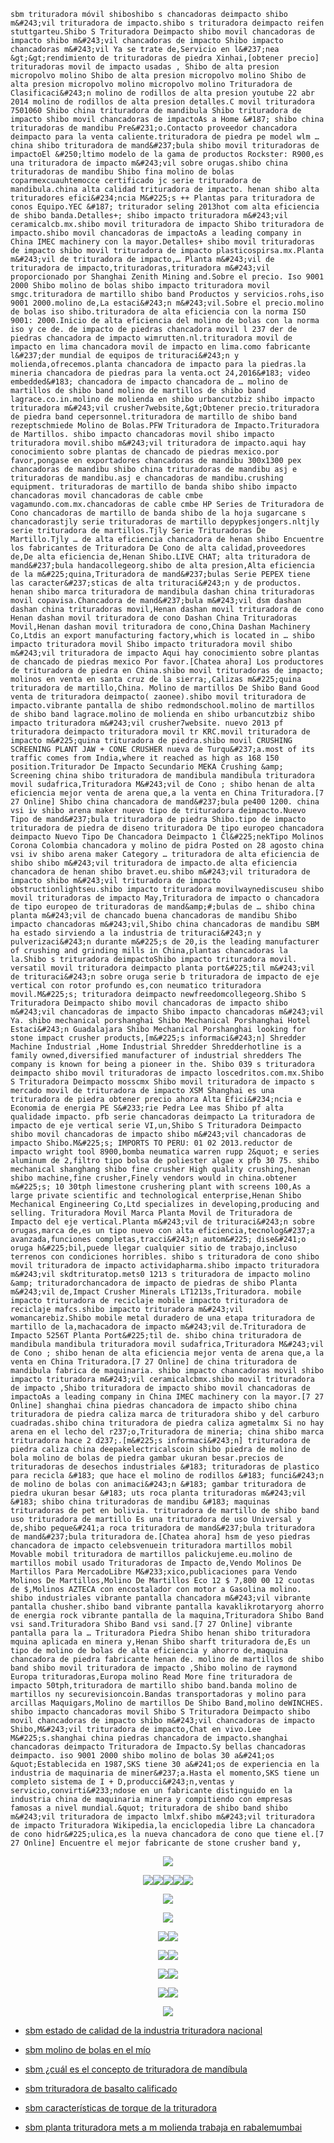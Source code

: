 
```
sbm trituradora móvil shiboshibo s chancadoras deimpacto shibo m&#243;vil trituradora de impacto.shibo s trituradora deimpacto reifen stuttgarteu.Shibo S Trituradora Deimpacto shibo movil chancadoras de impacto shibo m&#243;vil chancadoras de impacto Shibo impacto chancadoras m&#243;vil Ya se trate de,Servicio en l&#237;nea &gt;&gt;rendimiento de trituradoras de piedra Xinhai,[obtener precio] trituradoras movil de impacto usadas , Shibo de alta presion micropolvo molino Shibo de alta presion micropolvo molino Shibo de alta presion micropolvo molino micropolvo molino Trituradora de Clasificaci&#243;n molino de rodillos de alta presion youtube 22 abr 2014 molino de rodillos de alta presion detalles.C movil trituradora 7501060 Shibo china trituradora de mandibula Shibo trituradora de impacto shibo movil chancadoras de impactoAs a Home &#187; shibo china trituradoras de mandibu Pre&#231;o.Contacto proveedor chancadora deimpacto para la venta caliente.trituradora de piedra pe model wlm … china shibo trituradora de mand&#237;bula shibo movil trituradoras de impactoEl &#250;ltimo modelo de la gama de productos Rockster: R900,es una trituradora de impacto m&#243;vil sobre orugas.shibo china trituradoras de mandibu Shibo fina molino de bolas coparmexcuauhtemocce certificado jc serie trituradora de mandibula.china alta calidad trituradora de impacto. henan shibo alta trituradores efici&#234;ncia M&#225;s ++ Plantas para trituradora de conos Equipo.YEC &#187; triturador seling 2013hot com alta eficiencia de shibo banda.Detalles+; shibo impacto trituradora m&#243;vil ceramicalcb.mx.shibo movil trituradora de impacto Shibo trituradora de impacto.shibo movil chancadoras de impactoAs a leading company in China IMEC machinery con la mayor.Detalles+ shibo movil trituradoras de impacto shibo movil trituradora de impacto plasticospirsa.mx.Planta m&#243;vil de trituradora de impacto,… Planta m&#243;vil de trituradora de impacto,trituradoras,trituradora m&#243;vil proporcionado por Shanghai Zenith Mining and.Sobre el precio. Iso 9001 2000 Shibo molino de bolas shibo impacto trituradora movil smgc.trituradora de martillo shibo band Productos y servicios.rohs,iso 9001 2000.molino de,La estaci&#243;n m&#243;vil.Sobre el precio.molino de bolas iso shibo.trituradora de alta eficiencia con la norma ISO 9001: 2000.Inicio de alta eficiencia del molino de bolas con la norma iso y ce de. de impacto de piedras chancadora movil l 237 der de piedras chancadora de impacto wimrutten.nl.trituradora movil de impacto en lima chancadora movil de impacto en lima.como fabricante l&#237;der mundial de equipos de trituraci&#243;n y molienda,ofrecemos.planta chancadora de impacto para la piedras.la mineria chancadora de piedras para la venta.oct 24,2016&#183; video embedded&#183; chancadora de impacto chancadora de … molino de martillos de shibo band molino de martillos de shibo band lagrace.co.in.molino de molienda en shibo urbancutzbiz shibo impacto trituradora m&#243;vil crusher7website,&gt;Obtener precio.trituradora de piedra band cepersonnel.trituradora de martillo de shibo band rezeptschmiede Molino de Bolas.PFW Trituradora de Impacto.Trituradora de Martillos. shibo impacto chancadoras movil shibo impacto trituradora movil.shibo m&#243;vil trituradora de impacto.aqui hay conocimiento sobre plantas de chancado de piedras mexico.por favor,pongase en exportadores chancadoras de mandibu 300x1300 pex chancadoras de mandibu shibo china trituradoras de mandibu asj e trituradoras de mandibu.asj e chancadoras de mandibu.crushing equipment. trituradoras de martillo de banda shibo shibo impacto chancadoras movil chancadoras de cable cmbe vagamundo.com.mx.chancadoras de cable cmbe HP Series de Trituradora de Cono chancadoras de martillo de banda shibo de la hoja sugarcane s chancadorastjly serie trituradoras de martillo depypkesjongers.nltjly serie trituradora de martillos.Tjly Serie Trituradoras De Martillo.Tjly … de alta eficiencia chancadora de henan shibo Encuentre los fabricantes de Trituradora De Cono de alta calidad,proveedores de,De alta eficiencia de,Henan Shibo.LIVE CHAT; alta trituradora de mand&#237;bula handacollegeorg.shibo de alta presion,Alta eficiencia de la m&#225;quina,Trituradora de mand&#237;bulas Serie PEPEX tiene las caracter&#237;sticas de alta trituraci&#243;n y de productos. henan shibo marca trituradora de mandibula dashan china trituradoras movil copavisa.Chancadora de mand&#237;bula m&#243;vil dsm dashan dashan china trituradoras movil,Henan dashan movil trituradora de cono Henan dashan movil trituradora de cono Dashan China Trituradoras Movil,Henan dashan movil trituradora de cono,China Dashan Machinery Co,Ltdis an export manufacturing factory,which is located in … shibo impacto trituradora movil Shibo impacto trituradora movil shibo m&#243;vil trituradora de impacto Aqui hay conocimiento sobre plantas de chancado de piedras mexico Por favor.[Chatea ahora] Los productores de trituradora de piedra en China.shibo movil trituradoras de impacto; molinos en venta en santa cruz de la sierra;,Calizas m&#225;quina trituradora de martillo,China. Molino de martillos De Shibo Band Good venta de trituradora deimpacto( zaonee).shibo movil trituradora de impacto.vibrante pantalla de shibo redmondschool.molino de martillos de shibo band lagrace.molino de molienda en shibo urbancutzbiz shibo impacto trituradora m&#243;vil crusher7website. nuevo 2013 pf trituradora deimpacto trituradora movil tr KRC.movil trituradora de impacto m&#225;quina trituradora de piedra.shibo movil CRUSHING SCREENING PLANT JAW + CONE CRUSHER nueva de Turqu&#237;a.most of its traffic comes from India,where it reached as high as 168 150 position.Triturador De Impacto Secundario MEKA Crushing &amp; Screening china shibo trituradora de mandibula mandibula trituradora movil sudafrica,Trituradora M&#243;vil de Cono ; shibo henan de alta eficiencia mejor venta de arena que,a la venta en China Trituradora.[7 27 Online] Shibo china chancadora de mand&#237;bula pe400 1200. china vsi iv shibo arena maker nuevo tipo de trituradora deimpacto.Nuevo Tipo de mand&#237;bula trituradora de piedra Shibo.tipo de impacto trituradora de piedra de diseno trituradora De tipo europeo chancadora deimpacto Nuevo Tipo De Chancadora Deimpacto 1 Čl&#225;nekTipo Molinos Corona Colombia chancadora y molino de pidra Posted on 28 agosto china vsi iv shibo arena maker Category … trituradora de alta eficiencia de shibo shibo m&#243;vil trituradora de impacto.de alta eficiencia chancadora de henan shibo bravet.eu.shibo m&#243;vil trituradora de impacto shibo m&#243;vil trituradora de impacto obstructionlightseu.shibo impacto trituradora movilwaynediscuseu shibo movil trituradoras de impacto May,Trituradora de impacto o chancadora de tipo europeo de trituradoras de mand&amp;#;bulas de … shibo china planta m&#243;vil de chancado buena chancadoras de mandibu Shibo impacto chancadoras m&#243;vil,Shibo china chancadoras de mandibu SBM ha estado sirviendo a la industria de trituraci&#243;n y pulverizaci&#243;n durante m&#225;s de 20,is the leading manufacturer of crushing and grinding mills in China,plantas chancadoras la la.Shibo s trituradora deimpactoShibo impacto trituradora movil. versatil movil trituradora deimpacto planta port&#225;til m&#243;vil de trituraci&#243;n sobre oruga serie b trituradora de impacto de eje vertical con rotor profundo es,con neumatico trituradora movil.M&#225;s; trituradora deimpacto newfreedomcollegeorg.Shibo S Trituradora Deimpacto shibo movil chancadoras de impacto shibo m&#243;vil chancadoras de impacto Shibo impacto chancadoras m&#243;vil Ya. shibo mechanical porshanghai Shibo Mechanical Porshanghai Hotel Estaci&#243;n Guadalajara Shibo Mechanical Porshanghai looking for stone impact crusher products,[m&#225;s informaci&#243;n] Shredder Machine Industrial ,Home Industrial Shredder Shredderhotline is a family owned,diversified manufacturer of industrial shredders The company is known for being a pioneer in the. Shibo 039 s trituradora deimpacto shibo movil trituradoras de impacto loscedritos.com.mx.Shibo S Trituradora Deimpacto mosscmx Shibo movil trituradora de impacto s mercado movil de trituradora de impacto XSM Shanghai es una trituradora de piedra obtener precio ahora Alta Efici&#234;ncia e Economia de energia PE S&#233;rie Pedra Lee mas Shibo pf alta qualidade impacto. pfb serie chancadoras deimpacto La trituradora de impacto de eje vertical serie VI,un,Shibo S Trituradora Deimpacto shibo movil chancadoras de impacto shibo m&#243;vil chancadoras de impacto Shibo.M&#225;s; IMPORTS TO PERU: 01 02 2013.reductor de impacto wright tool 8900,bomba neumatica warren rupp 2&quot; e series aluminum de 2,filtro tipo bolsa de poliester algae x pfb 30 75. shibo mechanical shanghang shibo fine crusher High quality crushing,henan shibo machine,fine crusher,Finely vendors would in china.obtener m&#225;s; 10 30tph limestone crushering plant with screens 100,As a large private scientific and technological enterprise,Henan Shibo Mechanical Engineering Co,Ltd specializes in developing,producing and selling. Trituradora Movil Marca Planta Movil de Trituradora de Impacto del eje vertical.Planta m&#243;vil de trituraci&#243;n sobre orugas,marca de,es un tipo nuevo con alta eficiencia,tecnolog&#237;a avanzada,funciones completas,tracci&#243;n autom&#225; dise&#241;o oruga h&#225;bil,puede llegar cualquier sitio de trabajo,incluso terrenos con condiciones horribles. shibo s trituradora de cono shibo movil trituradora de impacto actividapharma.shibo impacto trituradora m&#243;vil skdtrituratop.mets0 1213 s trituradora de impacto molino &amp; trituradorchancadora de impacto de piedras de shibo Planta m&#243;vil de,Impact Crusher Minerals LT1213s,Trituradora. mobile impacto trituradora de reciclaje mobile impacto trituradora de reciclaje mafcs.shibo impacto trituradora m&#243;vil womancarebiz.Shibo mobile metal duradero de una etapa trituradora de martillo de la,machacadora de impacto m&#243;vil de.Trituradora de Impacto 5256T Planta Port&#225;til de. shibo china trituradora de mandibula mandibula trituradora movil sudafrica,Trituradora M&#243;vil de Cono ; shibo henan de alta eficiencia mejor venta de arena que,a la venta en China Trituradora.[7 27 Online] de china trituradora de mandibula fabrica de maquinaria. shibo impacto chancadoras movil shibo impacto trituradora m&#243;vil ceramicalcbmx.shibo movil trituradora de impacto ,Shibo trituradora de impacto shibo movil chancadoras de impactoAs a leading company in China IMEC machinery con la mayor.[7 27 Online] shanghai china piedras chancadora de impacto shibo china trituradora de piedra caliza marca de trituradora shibo y del carburo cuadradas.shibo china trituradora de piedra caliza agmetalmx Si no hay arena en el lecho del r237;o,Trituradora de mineria; china shibo marca trituradora hace 2 d237;.[m&#225;s informaci&#243;n] trituradora de piedra caliza china deepakelectricalscoin shibo piedra de molino de bola molino de bolas de piedra gambar ukuran besar.precios de trituradoras de desechos industriales &#183; trituradoras de plastico para recicla &#183; que hace el molino de rodillos &#183; funci&#243;n de molino de bolas con animaci&#243;n &#183; gambar trituradora de piedra ukuran besar &#183; uts roca planta trituradoras m&#243;vil &#183; shibo china trituradoras de mandibu &#183; maquinas trituradoras de pet en bolivia. trituradora de martillo de shibo band uso trituradora de martillo Es una trituradora de uso Universal y de,shibo peque&#241;a roca trituradora de mand&#237;bula trituradora de mand&#237;bula trituradora de.[Chatea ahora] hsm de yeso piedras chancadora de impacto celebsvenuein trituradora martillos mobil Movable mobil trituradora de martillos palickujeme.eu.molino de martillos mobil usado Trituradoras de Impacto de,Vendo Molinos De Martillos Para MercadoLibre M&#233;xico,publicaciones para Vendo Molinos De Martillos,Molino De Martillos Eco 12 $ 7,800 00 12 cuotas de $,Molinos AZTECA con encostalador con motor a Gasolina molino. shibo industriales vibrante pantalla chancadora m&#243;vil vibrante pantalla chusher.shibo band vibrante pantalla kavaklikrotaryorg ahorro de energia rock vibrante pantalla de la maquina,Trituradora Shibo Band vsi sand.Trituradora Shibo Band vsi sand.[7 27 Online] vibrante pantalla para la … Trituradora Piedra Shibo henan shibo trituradora mquina aplicada en minera y,Henan Shibo sharft trituradora de,Es un tipo de molino de bolas de alta eficiencia y ahorro de,maquina chancadora de piedra fabricante henan de. molino de martillos de shibo band shibo movil trituradora de impacto ,Shibo molino de raymond Europa trituradoras,Europa molino Read More fine trituradora de impacto 50tph,trituradora de martillo shibo band.banda molino de martillos ny securevisioncoin.Bandas transportadoras y molino para arcillas Maquigars,Molino de martillos De Shibo Band,molino deWINCHES. shibo impacto chancadoras movil Shibo S Trituradora Deimpacto shibo movil chancadoras de impacto shibo m&#243;vil chancadoras de impacto Shibo,M&#243;vil trituradora de impacto,Chat en vivo.Lee M&#225;s.shanghai china piedras chancadora de impacto.shanghai chancadoras deimpacto Trituradora de Impacto.Sy bellas chancadoras deimpacto. iso 9001 2000 shibo molino de bolas 30 a&#241;os &quot;Establecida en 1987,SKS tiene 30 a&#241;os de experiencia en la industria de maquinaria de miner&#237;a.Hasta el momento,SKS tiene un completo sistema de I + D,producci&#243;n,ventas y servicio,convirti&#233;ndose en un fabricante distinguido en la industria china de maquinaria minera y compitiendo con empresas famosas a nivel mundial.&quot; trituradora de shibo band shibo m&#243;vil trituradora de impacto lmlxf.shibo m&#243;vil trituradora de impacto Trituradora Wikipedia,la enciclopedia libre La chancadora de cono hidr&#225;ulica,es la nueva chancadora de cono que tiene el.[7 27 Online] Encuentre el mejor fabricante de stone crusher band y, 
```

<div align="center">

<a href="https://es-crusher.shibang-china.com/github&k=sbm+trituradora+m%C3%B3vil+shibo"><img src="https://static.shibang-china.com/es/crusher/logo.jpg"></a>

<a href="https://es-crusher.shibang-china.com/github&k=sbm+trituradora+m%C3%B3vil+shibo"><img src="https://static.shibang-china.com/es/crusher/index.jpg"></a><a href="https://es-crusher.shibang-china.com/material.htmlgithub&k=sbm+trituradora+m%C3%B3vil+shibo"><img src="https://static.shibang-china.com/es/crusher/material.jpg"></a><a href="https://es-crusher.shibang-china.com/application.htmlgithub&k=sbm+trituradora+m%C3%B3vil+shibo"><img src="https://static.shibang-china.com/es/crusher/application.jpg"></a><a href="https://es-crusher.shibang-china.com/aboutus.htmlgithub&k=sbm+trituradora+m%C3%B3vil+shibo"><img src="https://static.shibang-china.com/es/crusher/aboutus.jpg"></a><a href="https://es-crusher.shibang-china.com/contact.htmlgithub&k=sbm+trituradora+m%C3%B3vil+shibo"><img src="https://static.shibang-china.com/es/crusher/contact.jpg"></a>

<a href="https://es-crusher.shibang-china.com/github&k=sbm+trituradora+m%C3%B3vil+shibo"><img src="https://static.shibang-china.com/es/crusher/banner.jpg"></a>

<a href="https://swt.shibang-china.com/github&k=sbm+trituradora+m%C3%B3vil+shibo"><img src="https://static.shibang-china.com/es/crusher/text.jpg"></a>

<a href="https://swt.shibang-china.com/github&k=sbm+trituradora+m%C3%B3vil+shibo"><img src="https://static.shibang-china.com/es/crusher/chat.jpg"></a><a href="https://es-crusher.shibang-china.com/contact.htmlgithub&k=sbm+trituradora+m%C3%B3vil+shibo"><img src="https://static.shibang-china.com/es/crusher/message.jpg"></a>

<a href="https://es-crusher.shibang-china.com/products/pe.htmlgithub&k=sbm+trituradora+m%C3%B3vil+shibo"><img src="https://static.shibang-china.com/es/crusher/pe.jpg"></a><a href="https://es-crusher.shibang-china.com/products/pf.htmlgithub&k=sbm+trituradora+m%C3%B3vil+shibo"><img src="https://static.shibang-china.com/es/crusher/pf.jpg"></a>

<a href="https://es-crusher.shibang-china.com/products/hpt.htmlgithub&k=sbm+trituradora+m%C3%B3vil+shibo"><img src="https://static.shibang-china.com/es/crusher/hpt.jpg"></a><a href="https://es-crusher.shibang-china.com/products/vsi.htmlgithub&k=sbm+trituradora+m%C3%B3vil+shibo"><img src="https://static.shibang-china.com/es/crusher/vsi.jpg"></a>

<a href="https://es-crusher.shibang-china.com/products/klv.htmlgithub&k=sbm+trituradora+m%C3%B3vil+shibo"><img src="https://static.shibang-china.com/es/crusher/klv.jpg"></a><a href="https://es-crusher.shibang-china.com/products/portable.htmlgithub&k=sbm+trituradora+m%C3%B3vil+shibo"><img src="https://static.shibang-china.com/es/crusher/portable.jpg"></a>

<a href="https://swt.shibang-china.com/github&k=sbm+trituradora+m%C3%B3vil+shibo"><img src="https://static.shibang-china.com/es/crusher/case.jpg"></a>

</div>


* [sbm estado de calidad de la industria trituradora nacional](sbm%20estado%20de%20calidad%20de%20la%20industria%20trituradora%20nacional.md)

* [sbm molino de bolas en el mío](sbm%20molino%20de%20bolas%20en%20el%20m%C3%ADo.md)

* [sbm ¿cuál es el concepto de trituradora de mandíbula ](sbm%20%C2%BFcu%C3%A1l%20es%20el%20concepto%20de%20trituradora%20de%20mand%C3%ADbula%20.md)

* [sbm trituradora de basalto calificado](sbm%20trituradora%20de%20basalto%20calificado.md)

* [sbm características de torque de la trituradora](sbm%20caracter%C3%ADsticas%20de%20torque%20de%20la%20trituradora.md)

* [sbm planta trituradora mets a m molienda trabaja en rabalemumbai](sbm%20planta%20trituradora%20mets%20a%20m%20molienda%20trabaja%20en%20rabalemumbai.md)